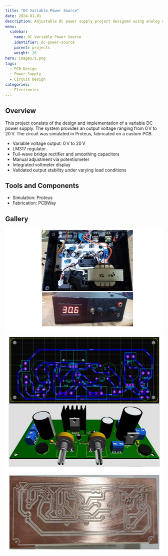 ```yaml
---
title: "DC Variable Power Source"
date: 2024-01-01
description: Adjustable DC power supply project designed using analog components and fabricated on a custom PCB. Outputs stable voltage between 0 V and 20 V.
menu:
  sidebar:
    name: DC Variable Power Source
    identifier: dc-power-source
    parent: projects
    weight: 26
hero: images/1.png
tags:
  - PCB Design
  - Power Supply
  - Circuit Design
categories:
  - Electronics
---
```


## Overview

This project consists of the design and implementation of a variable DC power supply. The system provides an output voltage ranging from 0 V to 20 V. The circuit was simulated in Proteus, fabricated on a custom PCB.

- Variable voltage output: 0 V to 20 V  
- LM317 regulator
- Full-wave bridge rectifier and smoothing capacitors  
- Manual adjustment via potentiometer  
- Integrated voltmeter display  
- Validated output stability under varying load conditions

## Tools and Components

- Simulation: Proteus 
- Fabrication: PCBWay  

## Gallery

<div style="display: grid; grid-template-columns: repeat(auto-fit, minmax(250px, 1fr)); gap: 10px;">
  <img src="images/1.png" alt="1">
  <img src="images/4.png" alt="4">
  <img src="images/5.png" alt="5">

</div>
